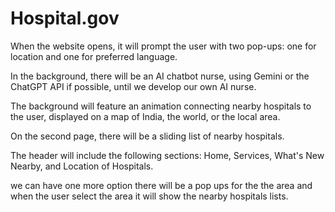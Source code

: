 # Hospital.gov
When the website opens, it will prompt the user with two pop-ups: one for location and one for preferred language.

In the background, there will be an AI chatbot nurse, using Gemini or the ChatGPT API if possible, until we develop our own AI nurse.

The background will feature an animation connecting nearby hospitals to the user, displayed on a map of India, the world, or the local area.

On the second page, there will be a sliding list of nearby hospitals.

The header will include the following sections: Home, Services, What's New Nearby, and Location of Hospitals.

we can have one more option there will be a pop ups for the the area and when the user select the area it will show the nearby hospitals lists.



